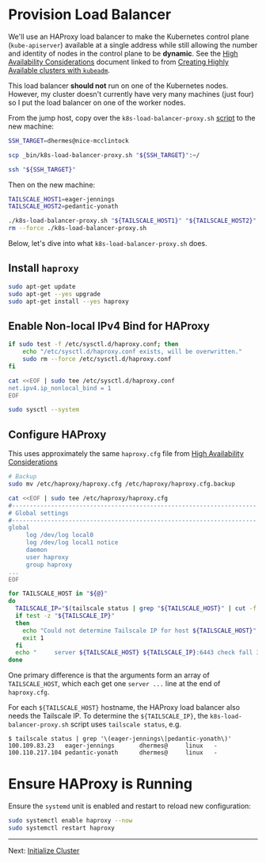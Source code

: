 # Provision Load Balancer

We'll use an HAProxy load balancer to make the Kubernetes control plane
(`kube-apiserver`) available at a single address while still allowing the
number and identity of nodes in the control plane to be **dynamic**.
See the [High Availability Considerations][2] document linked to from
[Creating Highly Available clusters with `kubeadm`][3].

This load balancer **should not** run on one of the Kubernetes nodes. However,
my cluster doesn't currently have very many machines (just four) so I put the
load balancer on one of the worker nodes.

From the jump host, copy over the `k8s-load-balancer-proxy.sh` [script][1] to
the new machine:

```bash
SSH_TARGET=dhermes@nice-mcclintock

scp _bin/k8s-load-balancer-proxy.sh "${SSH_TARGET}":~/

ssh "${SSH_TARGET}"
```

Then on the new machine:

```bash
TAILSCALE_HOST1=eager-jennings
TAILSCALE_HOST2=pedantic-yonath

./k8s-load-balancer-proxy.sh "${TAILSCALE_HOST1}" "${TAILSCALE_HOST2}"
rm --force ./k8s-load-balancer-proxy.sh
```

Below, let's dive into what `k8s-load-balancer-proxy.sh` does.

## Install `haproxy`

```bash
sudo apt-get update
sudo apt-get --yes upgrade
sudo apt-get install --yes haproxy
```

## Enable Non-local IPv4 Bind for HAProxy

```bash
if sudo test -f /etc/sysctl.d/haproxy.conf; then
    echo "/etc/sysctl.d/haproxy.conf exists, will be overwritten."
    sudo rm --force /etc/sysctl.d/haproxy.conf
fi

cat <<EOF | sudo tee /etc/sysctl.d/haproxy.conf
net.ipv4.ip_nonlocal_bind = 1
EOF

sudo sysctl --system
```

## Configure HAProxy

This uses approximately the same `haproxy.cfg` file from
[High Availability Considerations][2]

```bash
# Backup
sudo mv /etc/haproxy/haproxy.cfg /etc/haproxy/haproxy.cfg.backup

cat <<EOF | sudo tee /etc/haproxy/haproxy.cfg
#---------------------------------------------------------------------
# Global settings
#---------------------------------------------------------------------
global
     log /dev/log local0
     log /dev/log local1 notice
     daemon
     user haproxy
     group haproxy
...
EOF

for TAILSCALE_HOST in "${@}"
do
  TAILSCALE_IP="$(tailscale status | grep "${TAILSCALE_HOST}" | cut -f 1 -d ' ')"
  if test -z "${TAILSCALE_IP}"
  then
    echo "Could not determine Tailscale IP for host ${TAILSCALE_HOST}" >&2
    exit 1
  fi
  echo "     server ${TAILSCALE_HOST} ${TAILSCALE_IP}:6443 check fall 3 rise 2" | sudo tee --append /etc/haproxy/haproxy.cfg
done
```

One primary difference is that the arguments form an array of `TAILSCALE_HOST`,
which each get one `server ...` line at the end of `haproxy.cfg`.

For each `${TAILSCALE_HOST}` hostname, the HAProxy load balancer also needs the
Tailscale IP. To determine the `${TAILSCALE_IP}`, the
`k8s-load-balancer-proxy.sh` script uses `tailscale status`, e.g.

```
$ tailscale status | grep '\(eager-jennings\|pedantic-yonath\)'
100.109.83.23   eager-jennings       dhermes@     linux   -
100.110.217.104 pedantic-yonath      dhermes@     linux   -
```

# Ensure HAProxy is Running

Ensure the `systemd` unit is enabled and restart to reload new configuration:

```bash
sudo systemctl enable haproxy --now
sudo systemctl restart haproxy
```

---

Next: [Initialize Cluster][4]

[1]: _bin/k8s-load-balancer-proxy.sh
[2]: https://github.com/kubernetes/kubeadm/blob/e55c2a2b8e0b4e3079fd6a3586baf6472700428b/docs/ha-considerations.md#haproxy-configuration
[3]: https://kubernetes.io/docs/setup/production-environment/tools/kubeadm/high-availability/#create-load-balancer-for-kube-apiserver
[4]: 08-initialize-cluster.md
